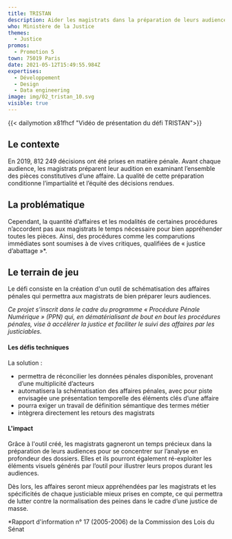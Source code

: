 ```yaml
---
title: TRISTAN
description: Aider les magistrats dans la préparation de leurs audiences
who: Ministère de la Justice
themes:
  - Justice
promos:
  - Promotion 5
town: 75019 Paris
date: 2021-05-12T15:49:55.984Z
expertises:
  - Développement
  - Design
  - Data engineering
image: img/02_tristan_10.svg
visible: true
---
```

{{< dailymotion x81fhcf "Vidéo de présentation du défi TRISTAN">}}

## Le contexte

En 2019, 812 249 décisions ont été prises en matière pénale. Avant chaque audience, les magistrats préparent leur audition en examinant l’ensemble des pièces constitutives d’une affaire. La qualité de cette préparation conditionne l’impartialité et l’équité des décisions rendues.

## La problématique

Cependant, la quantité d’affaires et les modalités de certaines procédures n’accordent pas aux magistrats le temps nécessaire pour bien appréhender toutes les pièces. Ainsi, des procédures comme les comparutions immédiates sont soumises à de vives critiques, qualifiées de « justice d’abattage »*.

## Le terrain de jeu

Le défi consiste en la création d'un outil de schématisation des affaires pénales qui permettra aux magistrats de bien préparer leurs audiences.

*Ce projet s’inscrit dans le cadre du programme « Procédure Pénale Numérique » (PPN) qui, en dématérialisant de bout en bout les procédures pénales, vise à accélérer la justice et faciliter le suivi des affaires par les justiciables.*

#### Les défis techniques

La solution :

* permettra de réconcilier les données pénales disponibles, provenant d’une multiplicité d’acteurs
* automatisera la schématisation des affaires pénales, avec pour piste envisagée une présentation temporelle des éléments clés d’une affaire
* pourra exiger un travail de définition sémantique des termes métier
* intègrera directement les retours des magistrats

#### L'impact 

Grâce à l'outil créé, les magistrats gagneront un temps précieux dans la préparation de leurs audiences pour se concentrer sur l’analyse en profondeur des dossiers. Elles et ils pourront également ré-exploiter les éléments visuels générés par l’outil pour illustrer leurs propos durant les audiences.

Dès lors, les affaires seront mieux appréhendées par les magistrats et les spécificités de chaque justiciable mieux prises en compte, ce qui permettra de lutter contre la normalisation des peines dans le cadre d’une justice de masse.



\*Rapport d'information n° 17 (2005-2006) de la Commission des Lois du Sénat
